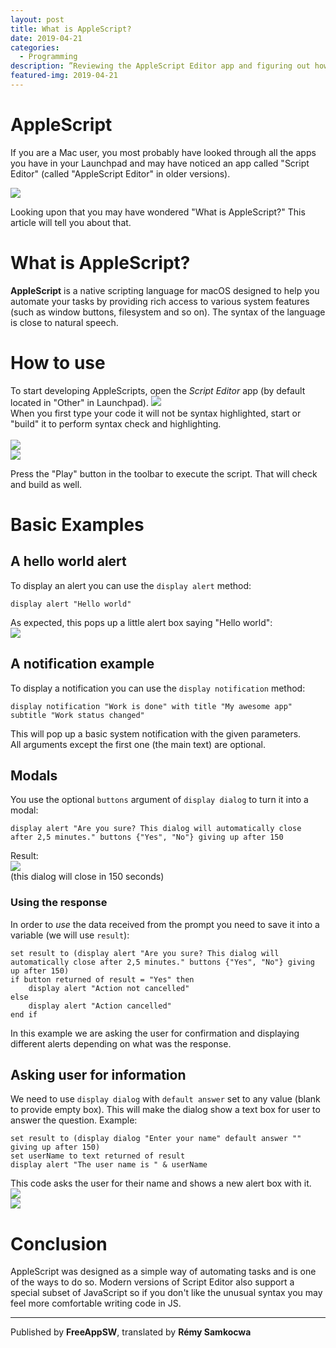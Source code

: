 ```yaml
---
layout: post
title: What is AppleScript?
date: 2019-04-21
categories:
  - Programming
description: ”Reviewing the AppleScript Editor app and figuring out how to use it”
featured-img: 2019-04-21
---
```


# AppleScript

If you are a Mac user, you most probably have looked through all the apps you have in your Launchpad and may have noticed an app called "Script Editor" (called "AppleScript Editor" in older versions). 

<img src="https://cdn.hackdown.org/images/osx-5ca26ee4c2289.png" /><br />

Looking upon that you may have wondered "What is AppleScript?" This article will tell you about that. 

# What is AppleScript?

**AppleScript** is a native scripting language for macOS designed to help you automate your tasks by providing rich access to various system features (such as window buttons, filesystem and so on). The syntax of the language is close to natural speech.

# How to use

To start developing AppleScripts, open the _Script Editor_ app (by default located in "Other" in Launchpad). 
<img src="https://cdn.hackdown.org/images/osx-5ca26f0db6f6a.png"><br />
When you first type your code it will not be syntax highlighted, start or "build" it to perform syntax check and highlighting.<br /><br /> 
<img src="https://cdn.hackdown.org/images/osx-5ca26f443ed12.png"><br /><img src="https://cdn.hackdown.org/images/osx-5ca26f31b2848.png">

Press the "Play" button in the toolbar to execute the script. That will check and build as well.
# Basic Examples

## A hello world alert

To display an alert you can use the `display alert` method: 

```applescript
display alert "Hello world"
```
As expected, this pops up a little alert box saying "Hello world":<br />
<img src="https://cdn.hackdown.org/images/osx-5ca26f5b72b9b.png"><br />

## A notification example
To display a notification you can use the `display notification` method:

```applescript
display notification "Work is done" with title "My awesome app" subtitle "Work status changed"
```

This will pop up a basic system notification with the given parameters.<br />
<img scr="https://cdn.hackdown.org/images/osx-5ca62839957ec.png"><br />
All arguments except the first one (the main text) are optional.
## Modals 
You use the optional `buttons` argument of `display dialog` to turn it into a modal:
```applescript
display alert "Are you sure? This dialog will automatically close after 2,5 minutes." buttons {"Yes", "No"} giving up after 150
```
Result: <br />
<img src="https://cdn.hackdown.org/images/osx-5ca629349e8b5.png"><br />
(this dialog will close in 150 seconds)

### Using the response
In order to _use_ the data received from the prompt you need to save it into a variable (we will use `result`):
```applescript
set result to (display alert "Are you sure? This dialog will automatically close after 2,5 minutes." buttons {"Yes", "No"} giving up after 150)
if button returned of result = "Yes" then 
    display alert "Action not cancelled"
else
    display alert "Action cancelled"
end if
```
In this example we are asking the user for confirmation and displaying different alerts depending on what was the response.
## Asking user for information
We need to use `display dialog` with `default answer` set to any value (blank to provide empty box). This will make the dialog show a text box for user to answer the question.
Example:
```applescript
set result to (display dialog "Enter your name" default answer "" giving up after 150)
set userName to text returned of result
display alert "The user name is " & userName
```
This code asks the user for their name and shows a new alert box with it.<br />
<img src="https://cdn.hackdown.org/images/osx-5ca62be7a12dd.png"><br />
<img src="https://cdn.hackdown.org/images/osx-5ca62bf496019.png">

# Conclusion

AppleScript was designed as a simple way of automating tasks and is one of the ways to do so. Modern versions of Script Editor also support a special subset of JavaScript so if you don't like the unusual syntax you may feel more comfortable writing code in JS.

---
Published by **FreeAppSW**, translated by **Rémy Samkocwa** 
